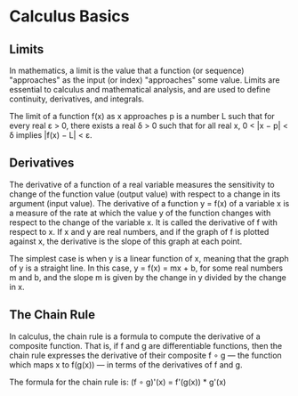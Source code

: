 # Calculus Basics

## Limits

In mathematics, a limit is the value that a function (or sequence) "approaches" as the input (or index) "approaches" some value. Limits are essential to calculus and mathematical analysis, and are used to define continuity, derivatives, and integrals.

The limit of a function f(x) as x approaches p is a number L such that for every real ε > 0, there exists a real δ > 0 such that for all real x, 0 < |x − p| < δ implies |f(x) − L| < ε.

## Derivatives

The derivative of a function of a real variable measures the sensitivity to change of the function value (output value) with respect to a change in its argument (input value). The derivative of a function y = f(x) of a variable x is a measure of the rate at which the value y of the function changes with respect to the change of the variable x. It is called the derivative of f with respect to x. If x and y are real numbers, and if the graph of f is plotted against x, the derivative is the slope of this graph at each point.

The simplest case is when y is a linear function of x, meaning that the graph of y is a straight line. In this case, y = f(x) = mx + b, for some real numbers m and b, and the slope m is given by the change in y divided by the change in x.

## The Chain Rule

In calculus, the chain rule is a formula to compute the derivative of a composite function. That is, if f and g are differentiable functions, then the chain rule expresses the derivative of their composite f ∘ g — the function which maps x to f(g(x)) — in terms of the derivatives of f and g.

The formula for the chain rule is:
(f ∘ g)'(x) = f'(g(x)) * g'(x)
